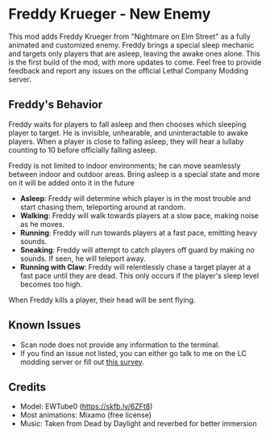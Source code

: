 # Freddy Krueger - New Enemy

This mod adds Freddy Krueger from "Nightmare on Elm Street" as a fully animated and customized enemy. Freddy brings a special sleep mechanic and targets only players that are asleep, leaving the awake ones alone. This is the first build of the mod, with more updates to come. Feel free to provide feedback and report any issues on the official Lethal Company Modding server.

## Freddy's Behavior

Freddy waits for players to fall asleep and then chooses which sleeping player to target. He is invisible, unhearable, and uninteractable to awake players. When a player is close to falling asleep, they will hear a lullaby counting to 10 before officially falling asleep.

Freddy is not limited to indoor environments; he can move seamlessly between indoor and outdoor areas.
Bring asleep is a special state and more on it will be added onto it in the future

- **Asleep**: Freddy will determine which player is in the most trouble and start chasing them, teleporting around at random.
- **Walking**: Freddy will walk towards players at a slow pace, making noise as he moves.
- **Running**: Freddy will run towards players at a fast pace, emitting heavy sounds.
- **Sneaking**: Freddy will attempt to catch players off guard by making no sounds. If seen, he will teleport away.
- **Running with Claw**: Freddy will relentlessly chase a target player at a fast pace until they are dead. This only occurs if the player's sleep level becomes too high.

When Freddy kills a player, their head will be sent flying.

## Known Issues
- Scan node does not provide any information to the terminal.
- If you find an issue not listed, you can either go talk to me on the LC modding server or fill out [this survey](https://docs.google.com/forms/d/e/1FAIpQLSd4mc1ShKjs_xxfM7oA1fASY8Qx7JUYDIC55YrCCpPns-X74w/viewform?usp=sf_link).
## Credits

- Model: EWTube0 (https://skfb.ly/6ZFt8)
- Most animations: Mixamo (free license)
- Music: Taken from Dead by Daylight and reverbed for better immersion